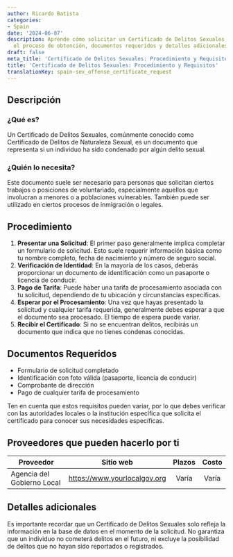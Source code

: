 ```yaml
---
author: Ricardo Batista
categories:
- Spain
date: '2024-06-07'
description: Aprende cómo solicitar un Certificado de Delitos Sexuales, quién lo necesita,
  el proceso de obtención, documentos requeridos y detalles adicionales importantes.
draft: false
meta_title: 'Certificado de Delitos Sexuales: Procedimiento y Requisitos'
title: 'Certificado de Delitos Sexuales: Procedimiento y Requisitos'
translationKey: spain-sex_offense_certificate_request
---
```



## Descripción

### ¿Qué es?
Un Certificado de Delitos Sexuales, comúnmente conocido como Certificado de Delitos de Naturaleza Sexual, es un documento que representa si un individuo ha sido condenado por algún delito sexual.

### ¿Quién lo necesita?
Este documento suele ser necesario para personas que solicitan ciertos trabajos o posiciones de voluntariado, especialmente aquellos que involucran a menores o a poblaciones vulnerables. También puede ser utilizado en ciertos procesos de inmigración o legales.

## Procedimiento
1. **Presentar una Solicitud**: El primer paso generalmente implica completar un formulario de solicitud. Esto suele requerir información básica como tu nombre completo, fecha de nacimiento y número de seguro social.
2. **Verificación de Identidad**: En la mayoría de los casos, deberás proporcionar un documento de identificación como un pasaporte o licencia de conducir.
3. **Pago de Tarifa**: Puede haber una tarifa de procesamiento asociada con tu solicitud, dependiendo de tu ubicación y circunstancias específicas.
4. **Esperar por el Procesamiento**: Una vez que hayas presentado la solicitud y cualquier tarifa requerida, generalmente debes esperar a que el documento sea procesado. El tiempo de espera puede variar.
5. **Recibir el Certificado**: Si no se encuentran delitos, recibirás un documento que indica que no tienes condenas conocidas.

## Documentos Requeridos
- Formulario de solicitud completado
- Identificación con foto válida (pasaporte, licencia de conducir)
- Comprobante de dirección
- Pago de cualquier tarifa de procesamiento

Ten en cuenta que estos requisitos pueden variar, por lo que debes verificar con las autoridades locales o la institución específica que solicita el certificado para conocer sus necesidades específicas.

## Proveedores que pueden hacerlo por ti

| Proveedor        |     Sitio web     |     Plazos    |       Costo      |
| --------------- | --------------- |  :-------------: | :-------------: |
| Agencia del Gobierno Local      |  https://www.yourlocalgov.org       |      Varía      |        Varía      |

## Detalles adicionales
Es importante recordar que un Certificado de Delitos Sexuales solo refleja la información en la base de datos en el momento de la solicitud. No garantiza que un individuo no cometerá delitos en el futuro, ni excluye la posibilidad de delitos que no hayan sido reportados o registrados.